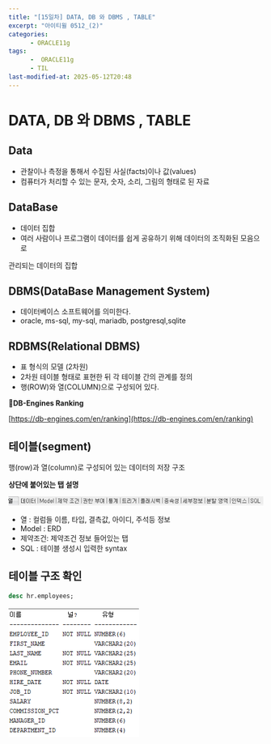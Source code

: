 ```yaml
---
title: "[15일차] DATA, DB 와 DBMS , TABLE"
excerpt: "아이티윌 0512_(2)"
categories:
      - ORACLE11g
tags:
      -  ORACLE11g
      - TIL
last-modified-at: 2025-05-12T20:48
---
```


# DATA, DB 와 DBMS , TABLE

## Data

- 관찰이나 측정을 통해서 수집된 사실(facts)이나 값(values)
- 컴퓨터가 처리할 수 있는 문자, 숫자, 소리, 그림의 형태로 된 자료

## DataBase

- 데이터 집합
- 여러 사람이나 프로그램이 데이터를 쉽게 공유하기 위해 데이터의 조직화된 모음으로

관리되는 데이터의 집합

## DBMS(DataBase Management System)

- 데이터베이스 소프트웨어를 의미한다.
- oracle, ms-sql, my-sql, mariadb, postgresql,sqlite

## RDBMS(Relational DBMS)

- 표 형식의 모델 (2차원)
- 2차원 테이블 형태로 표현한 뒤 각 테이블 간의 관계를 정의
- 행(ROW)와 열(COLUMN)으로 구성되어 있다.

**📍DB-Engines Ranking**

[https://db-engines.com/en/ranking](https://db-engines.com/en/ranking)

## 테이블(segment)

행(row)과 열(column)로 구성되어 있는 데이터의 저장 구조

**상단에 붙어있는 탭 설명**

![image.png](/assets/20250512/5.png)

- 열 : 컬럼들 이름, 타입, 결측값, 아이디, 주석등 정보
- Model : ERD
- 제약조건: 제약조건 정보 들어있는 탭
- SQL : 테이블 생성시 입력한 syntax

## 테이블 구조 확인

```sql
desc hr.employees;
```

![image.png](/assets/20250512/6.png)